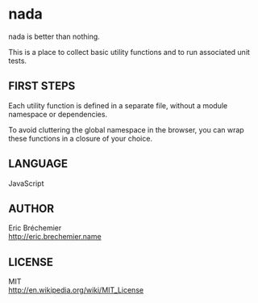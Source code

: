 nada
====
nada is better than nothing.

This is a place to collect basic utility functions
and to run associated unit tests.

FIRST STEPS
-----------

Each utility function is defined in a separate file,
without a module namespace or dependencies.

To avoid cluttering the global namespace in the browser,
you can wrap these functions in a closure of your choice.

LANGUAGE
---------

JavaScript  

AUTHOR
------

Eric Bréchemier  
http://eric.brechemier.name

LICENSE
-------

MIT  
http://en.wikipedia.org/wiki/MIT_License


